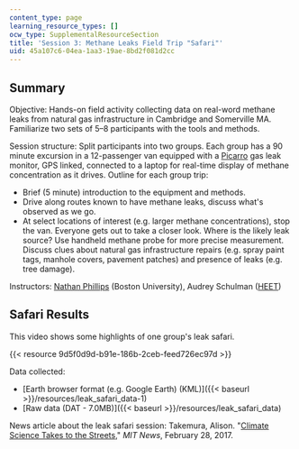 ```yaml
---
content_type: page
learning_resource_types: []
ocw_type: SupplementalResourceSection
title: 'Session 3: Methane Leaks Field Trip "Safari"'
uid: 45a107c6-04ea-1aa3-19ae-8bd2f081d2cc
---
```


Summary
-------

Objective: Hands-on field activity collecting data on real-word methane leaks from natural gas infrastructure in Cambridge and Somerville MA. Familiarize two sets of 5–8 participants with the tools and methods.

Session structure: Split participants into two groups. Each group has a 90 minute excursion in a 12-passenger van equipped with a [Picarro](https://naturalgas.picarro.com/) gas leak monitor, GPS linked, connected to a laptop for real-time display of methane concentration as it drives. Outline for each group trip:

*   Brief (5 minute) introduction to the equipment and methods.
*   Drive along routes known to have methane leaks, discuss what's observed as we go.
*   At select locations of interest (e.g. larger methane concentrations), stop the van. Everyone gets out to take a closer look. Where is the likely leak source? Use handheld methane probe for more precise measurement. Discuss clues about natural gas infrastructure repairs (e.g. spray paint tags, manhole covers, pavement patches) and presence of leaks (e.g. tree damage).

Instructors: [Nathan Phillips](https://www.bu.edu/earth/people/faculty/nathan-phillips/) (Boston University), Audrey Schulman ([HEET](https://www.heetma.org/))

Safari Results
--------------

This video shows some highlights of one group's leak safari.

{{< resource 9d5f0d9d-b91e-186b-2ceb-feed726ec97d >}}

Data collected:

*   [Earth browser format (e.g. Google Earth) (KML)]({{< baseurl >}}/resources/leak_safari_data-1)
*   [Raw data (DAT - 7.0MB)]({{< baseurl >}}/resources/leak_safari_data)

News article about the leak safari session: Takemura, Alison. "[Climate Science Takes to the Streets](http://news.mit.edu/2017/climate-science-takes-streets-gas-leaks-0228)," _MIT News_, February 28, 2017.